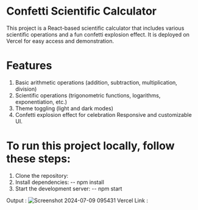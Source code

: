 # Confetti Scientific Calculator

This project is a React-based scientific calculator that includes various scientific operations and a fun confetti explosion effect. 
It is deployed on Vercel for easy access and demonstration.

# Features
  1. Basic arithmetic operations (addition, subtraction, multiplication, division)
  2. Scientific operations (trigonometric functions, logarithms, exponentiation, etc.)
  3.  Theme toggling (light and dark modes)
  4.  Confetti explosion effect for celebration Responsive and customizable UI.

# To run this project locally, follow these steps:
  1. Clone the repository:
  2. Install dependencies: -- npm install
  3. Start the development server: -- npm start


Output : ![Screenshot 2024-07-09 095431](https://github.com/ManishYadav11/scientific-calculator/assets/117844262/7c719238-e6df-4d00-b679-5fa7677505b8)
Vercel Link : 
